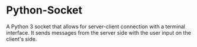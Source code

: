 # Python-Socket
A Python 3 socket that allows for server-client connection with a terminal interface. It sends messages from the server side with the user input on the client's side.
